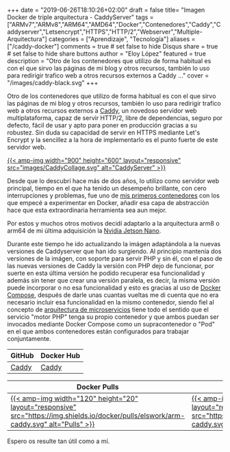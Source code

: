 +++
date = "2019-06-26T18:10:26+02:00"
draft = false
title= "Imagen Docker de triple arquitectura - CaddyServer"
tags = ["ARMv7","ARMv8","ARM64","AMD64","Docker","Contenedores","Caddy","Caddyserver","Letsencrypt","HTTPS","HTTP/2","Webserver","Multiple-Arquitectura"]
categories = ["Aprendizaje", "Tecnología"]
aliases = ["/caddy-docker"]
comments = true	# set false to hide Disqus
share = true	# set false to hide share buttons
author = "Eloy López"
featured = true
description = "Otro de los contenedores que utilizo de forma habitual es con el que sirvo las páginas de mi blog y otros recursos, también lo uso para redirigir trafico web a otros recursos externos a Caddy ..."
cover = "/images/caddy-black.svg"
+++

Otro de los contenedores que utilizo de forma habitual es con el que sirvo las páginas de mi blog y otros recursos, también lo uso para redirigir trafico web a otros recursos externos a [Caddy](https://caddyserver.com/), un novedoso servidor web multiplataforma, capaz de servir HTTP/2, libre de dependencias, seguro por defecto, fácil de usar y apto para poner en producción gracias a su robustez. Sin duda su capacidad de servir en HTTPS mediante Let's Encrypt y la sencillez a la hora de implementarlo es el punto fuerte de este servidor web.


<!-- [![Caddy](images/Caddy2.png)](https://caddyserver.com/) -->

[{{< amp-img width="900" height="600" layout="responsive" src="images/CaddyCollage.svg" alt="CaddyServer" >}}](https://caddyserver.com/)

Desde que lo descubrí hace más de dos años, lo utilizo como servidor web principal, tiempo en el que ha tenido un desempeño brillante, con cero interrupciones y problemas, fue uno de [mis primeros contenedores](https://deft.work/blog/2017/03/20/mis-primeros-contenedores-docker-para-raspberry-y-otros-dispositivos-arm/) con los que empecé a experimentar en Docker, añadir esa capa de abstracción hace que esta extraordinaria herramienta sea aun mejor.

Por estos y muchos otros motivos decidí adaptarlo a la arquitectura arm8 o arm64 de mi última adquisición la [Nvidia Jetson Nano](https://www.nvidia.com/es-es/autonomous-machines/embedded-systems/jetson-nano/).

Durante este tiempo he ido actualizando la imágen adaptándola a la nuevas versiones de Caddyserver que han ido surgiendo. Al principio mantenía dos versiones de la imágen, con soporte para servir PHP y sin él, con el paso de las nuevas versiones de Caddy la versión con PHP dejo de funcionar, por suerte en esta última versión he podido recuperar esa funcionalidad y además sin tener que crear una versión paralela, es decir, la misma versión puede incorporar o no esa funcionalidad y esto es gracias al uso de [Docker Compose](https://docs.docker.com/compose/), después de darle unas cuantas vueltas me di cuenta que no era necesario incluir esa funcionalidad en la mismo contenedor, siendo fiel al concepto de [arquitectura de microservicios](https://es.wikipedia.org/wiki/Arquitectura_de_microservicios) tiene todo el sentido que el servicio "motor PHP" tenga su propio contenedor y que ambos puedan ser invocados mediante Docker Compose como un supracontenedor o "Pod" en el que ambos contenedores están configurados para trabajar conjuntamente.  


| GitHub | Docker Hub |
| --- | --- |
| [Caddy](https://github.com/DeftWork/caddy-docker) | [Caddy](https://hub.docker.com/r/elswork/arm-caddy "elswork/arm-caddy on Docker Hub") |

| Docker Pulls | Docker Stars | Size/Layers |
| --- | --- | --- |
| [{{< amp-img width="120" height="20" layout="responsive" src="https://img.shields.io/docker/pulls/elswork/arm-caddy.svg" alt="Pulls" >}}](https://hub.docker.com/r/elswork/arm-caddy "elswork/arm-caddy on Docker Hub") | [{{< amp-img width="120" height="20" layout="responsive" src="https://img.shields.io/docker/stars/elswork/arm-caddy.svg" alt="Stars" >}}](https://hub.docker.com/r/elswork/arm-caddy "elswork/arm-caddy on Docker Hub") | [{{< amp-img width="120" height="20" layout="responsive" src="https://images.microbadger.com/badges/image/elswork/arm-caddy.svg" alt="Badges" >}}](https://microbadger.com/images/elswork/arm-caddy "elswork/arm-caddy on microbadger.com") |

Espero os resulte tan útil como a mí.
